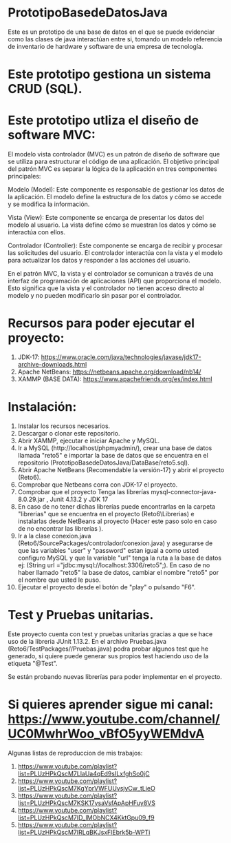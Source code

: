 # PrototipoBasedeDatosJava
Este es un prototipo de una base de datos en el que se puede evidenciar como las clases de java interactúan entre si, tomando un modelo referencia de inventario de hardware y software de una empresa de tecnología.

# Este prototipo gestiona un sistema CRUD (SQL).
# Este prototipo utliza el diseño de software MVC:
  El modelo vista controlador (MVC) es un patrón de diseño de software que se utiliza para estructurar el código de una aplicación. El objetivo principal del patrón MVC es separar la lógica de la aplicación en tres componentes principales:

  Modelo (Model): Este componente es responsable de gestionar los datos de la aplicación. El modelo define la estructura de los datos y cómo se accede y se modifica la información.

  Vista (View): Este componente se encarga de presentar los datos del modelo al usuario. La vista define cómo se muestran los datos y cómo se interactúa con ellos.

  Controlador (Controller): Este componente se encarga de recibir y procesar las solicitudes del usuario. El controlador interactúa con la vista y el modelo para actualizar los datos y responder a las acciones del usuario.

  En el patrón MVC, la vista y el controlador se comunican a través de una interfaz de programación de aplicaciones (API) que proporciona el modelo. Esto significa que la vista y el controlador no tienen acceso directo al modelo y no pueden modificarlo sin pasar por el controlador.
  
# Recursos para poder ejecutar el proyecto: 
  
  
 1) JDK-17: https://www.oracle.com/java/technologies/javase/jdk17-archive-downloads.html
 2) Apache NetBeans: https://netbeans.apache.org/download/nb14/
 3) XAMMP (BASE DATA): https://www.apachefriends.org/es/index.html


# Instalación:

1) Instalar los recursos necesarios.
2) Descargar o clonar este repositorio.
3) Abrir XAMMP, ejecutar e iniciar Apache y MySQL.
4) Ir a MySQL (http://localhost/phpmyadmin/), crear una base de datos llamada "reto5" e importar la base de datos que se encuentra en el repositorio (PrototipoBasedeDatosJava/DataBase/reto5.sql).
5) Abrir Apache NetBeans (Recomendable la versión-17) y abrir el proyecto (Reto6).
6) Comprobar que Netbeans corra con JDK-17 el proyecto.
7) Comprobar que el proyecto Tenga las librerías  mysql-connector-java-8.0.29.jar , Junit 4.13.2 y JDK 17 
8) En caso de no tener dichas librerías puede encontrarlas en la carpeta "librerias" que se encuentra en el proyecto (Reto6\Librerias) e instalarlas desde NetBeans al proyecto (Hacer este paso solo en caso de no encontrar las librerías ).
9) Ir a la clase conexion.java (Reto6/SourcePackages/controlador/conexion.java) y asegurarse de que las variables "user" y "password" estan igual a como usted configuro MySQL  y que la variable "url" tenga la ruta a la base de datos ej: (String url ="jdbc:mysql://localhost:3306/reto5";). En caso de no haber llamado "reto5" la base de datos, cambiar el nombre "reto5" por el nombre que usted le puso.
10) Ejecutar el proyecto desde el botón de "play" o pulsando "F6".



# Test y Pruebas unitarias.

Este proyecto cuenta con test y pruebas unitarias gracias a que se hace uso de la libreria JUnit 1.13.2.
En el archivo Pruebas.java (Reto6/TestPackages/<defaultpackage>/Pruebas.java) podra probar algunos test que he generado, si quiere puede generar sus propios test haciendo uso de la etiqueta "@Test".
  
  
  
Se están probando nuevas librerías para poder implementar en el proyecto.
  
  
  
  
  
# Si quieres aprender sigue mi canal: https://www.youtube.com/channel/UC0MwhrWoo_vBfO5yyWEMdvA
  
  Algunas listas de reproduccion de mis trabajos:
  1) https://www.youtube.com/playlist?list=PLUzHPkQscM7LlaUa4qEd9sILxfghSo0jC
  2) https://www.youtube.com/playlist?list=PLUzHPkQscM7KgYprVWFUUvsjyCw_tLieO 
  3) https://www.youtube.com/playlist?list=PLUzHPkQscM7KSK17ysaVsfApApHFuy8VS
  4) https://www.youtube.com/playlist?list=PLUzHPkQscM7ID_lMObNCX4KktGpu09_f9
  5) https://www.youtube.com/playlist?list=PLUzHPkQscM7IRLqBKJsxFlEbrk5b-WPTi
  
  


